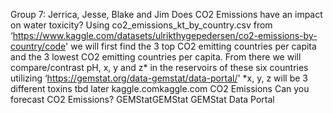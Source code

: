Group 7: Jerrica, Jesse, Blake and Jim
Does CO2 Emissions have an impact on water toxicity?
Using co2_emissions_kt_by_country.csv from ‘https://www.kaggle.com/datasets/ulrikthygepedersen/co2-emissions-by-country/code' we will first find the 3 top CO2 emitting countries per capita and the 3 lowest CO2 emitting countries per capita. From there we will compare/contrast pH, x, y and z* in the reservoirs of these six countries utilizing ‘https://gemstat.org/data-gemstat/data-portal/'
*x, y, z will be 3 different toxins tbd later
kaggle.comkaggle.com
CO2 Emissions
Can you forecast CO2 Emissions?
GEMStatGEMStat
GEMStat Data Portal
